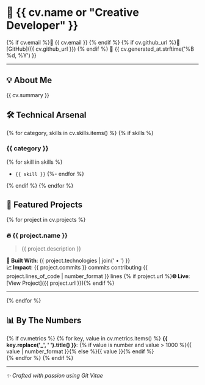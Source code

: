 # 🚀 {{ cv.name or "Creative Developer" }} 

{% if cv.email %}📧 {{ cv.email }}  {% endif %}
{% if cv.github_url %}🔗 [GitHub]({{ cv.github_url }})  {% endif %}
📅 {{ cv.generated_at.strftime('%B %d, %Y') }}

---

## 💡 About Me

{{ cv.summary }}

## 🛠️ Technical Arsenal

{% for category, skills in cv.skills.items() %}
{% if skills %}
### {{ category }}
{% for skill in skills %}
- `{{ skill }}`
{%- endfor %}

{% endif %}
{% endfor %}

## 🎯 Featured Projects

{% for project in cv.projects %}
### 🔥 {{ project.name }}

> {{ project.description }}

**🔧 Built With**: {{ project.technologies | join(' • ') }}  
**📈 Impact**: {{ project.commits }} commits contributing {{ project.lines_of_code | number_format }} lines
{% if project.url %}**🌐 Live**: [View Project]({{ project.url }}){% endif %}

---

{% endfor %}

## 📊 By The Numbers

{% if cv.metrics %}
{% for key, value in cv.metrics.items() %}
**{{ key.replace('_', ' ').title() }}**: {% if value is number and value > 1000 %}{{ value | number_format }}{% else %}{{ value }}{% endif %}  
{% endfor %}
{% endif %}

---
*✨ Crafted with passion using Git Vitae*